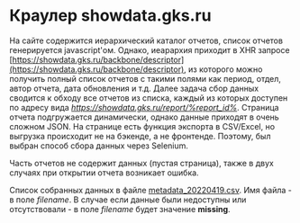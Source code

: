# Краулер showdata.gks.ru

На сайте содержится иерархический каталог отчетов, список отчетов генерируется javascript'ом. Однако, иеарархия приходит в XHR запросе [https://showdata.gks.ru/backbone/descriptor](https://showdata.gks.ru/backbone/descriptor), из которого можно получить полный список отчетов с такими полями как период, отдел, автор отчета, дата обновления и т.д. 
Далее задача сбор данных сводится к обходу все отчетов из списка, каждый из которых доступен по адресу вида _https://showdata.gks.ru/report/%report_id%_.
Страница отчета подгружается динамически, однако данные приходят в очень сложном JSON. На странице есть функция экспорта в CSV/Excel,
но выгрузка происходит не на бэкенде, а не фронтенде. Поэтому, был выбран способ сбора данных через Selenium.

Часть отчетов не содержит данных (пустая страница), также в двух случаях при открытии отчета возникает ошибка. 

Список собранных данных в файле [metadata_20220419.csv](data/metadata_20220419.csv). Имя файла - в поле _filename_. 
В случае если данные были недоступны или отсутствовали - в поле _filename_ будет значение __missing__.
